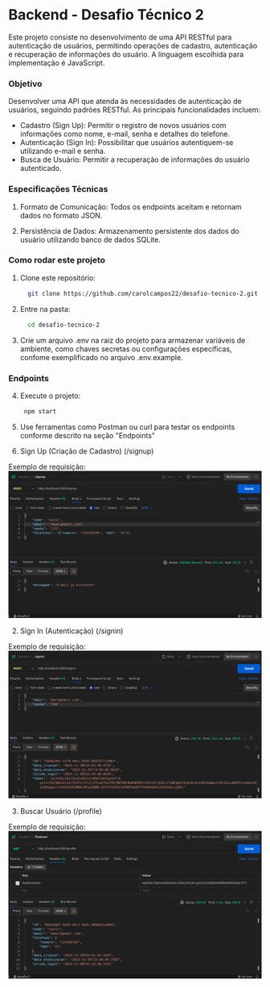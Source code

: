 # Backend - Desafio Técnico 2
Este projeto consiste no desenvolvimento de uma API RESTful para autenticação de usuários, permitindo operações de cadastro, autenticação e recuperação de informações do usuário. A linguagem escolhida para implementação é JavaScript.

### Objetivo
Desenvolver uma API que atenda às necessidades de autenticação de usuários, seguindo padrões RESTful. As principais funcionalidades incluem:

- Cadastro (Sign Up): Permitir o registro de novos usuários com informações como nome, e-mail, senha e detalhes do telefone.
- Autenticação (Sign In): Possibilitar que usuários autentiquem-se utilizando e-mail e senha.
- Busca de Usuário: Permitir a recuperação de informações do usuário autenticado.


### Especificações Técnicas
1. Formato de Comunicação:
Todos os endpoints aceitam e retornam dados no formato JSON.

2. Persistência de Dados:
Armazenamento persistente dos dados do usuário utilizando banco de dados SQLite.

### Como rodar este projeto
1. Clone este repositório:
   ```bash
     git clone https://github.com/carolcampos22/desafio-tecnico-2.git
   ```
2. Entre na pasta:
   ```bash
     cd desafio-tecnico-2
   ```
3. Crie um arquivo .env na raiz do projeto para armazenar variáveis de ambiente, como chaves secretas ou configurações específicas, confome exemplificado no arquivo .env.example.
### Endpoints

4. Execute o projeto:
   ```bash
    npm start

   ```
5. Use ferramentas como Postman ou curl para testar os endpoints conforme descrito na seção "Endpoints"

1.  Sign Up (Criação de Cadastro) (/signup)

Exemplo de requisição:
![](./src/assets/signup-example.png)

2. Sign In (Autenticação) (/signin)

Exemplo de requisição:
![](./src/assets/signin-example.png)

3. Buscar Usuário (/profile)

Exemplo de requisição:
![](./src/assets/finduser.png)
